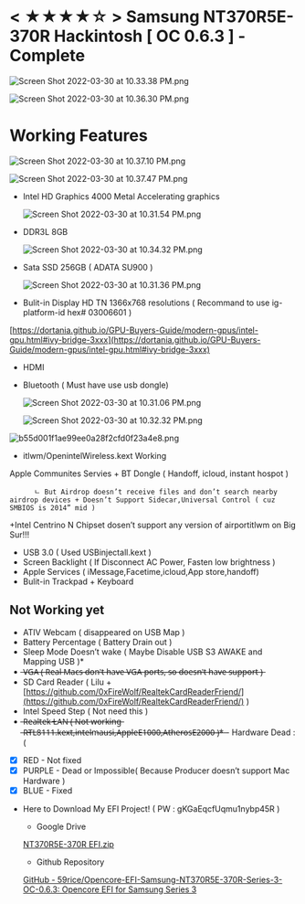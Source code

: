 # < ★★★★☆ > Samsung NT370R5E-370R Hackintosh [ OC 0.6.3 ] - Complete

![Screen Shot 2022-03-30 at 10.33.38 PM.png](%E2%98%85%E2%98%85%E2%98%85%E2%98%85%E2%98%86%20Samsung%20NT370R5E-370R%20Hackintosh%20%5B%20OC%200%206%203%20%20eb204ec500af439bb274b2d28fd31fdb/Screen_Shot_2022-03-30_at_10.33.38_PM.png)

![Screen Shot 2022-03-30 at 10.36.30 PM.png](%E2%98%85%E2%98%85%E2%98%85%E2%98%85%E2%98%86%20Samsung%20NT370R5E-370R%20Hackintosh%20%5B%20OC%200%206%203%20%20eb204ec500af439bb274b2d28fd31fdb/Screen_Shot_2022-03-30_at_10.36.30_PM.png)

# Working Features

![Screen Shot 2022-03-30 at 10.37.10 PM.png](%E2%98%85%E2%98%85%E2%98%85%E2%98%85%E2%98%86%20Samsung%20NT370R5E-370R%20Hackintosh%20%5B%20OC%200%206%203%20%20eb204ec500af439bb274b2d28fd31fdb/Screen_Shot_2022-03-30_at_10.37.10_PM.png)

![Screen Shot 2022-03-30 at 10.37.47 PM.png](%E2%98%85%E2%98%85%E2%98%85%E2%98%85%E2%98%86%20Samsung%20NT370R5E-370R%20Hackintosh%20%5B%20OC%200%206%203%20%20eb204ec500af439bb274b2d28fd31fdb/Screen_Shot_2022-03-30_at_10.37.47_PM.png)

- Intel HD Graphics 4000 Metal Accelerating graphics
    
    ![Screen Shot 2022-03-30 at 10.31.54 PM.png](%E2%98%85%E2%98%85%E2%98%85%E2%98%85%E2%98%86%20Samsung%20NT370R5E-370R%20Hackintosh%20%5B%20OC%200%206%203%20%20eb204ec500af439bb274b2d28fd31fdb/Screen_Shot_2022-03-30_at_10.31.54_PM.png)
    
- DDR3L 8GB
    
    ![Screen Shot 2022-03-30 at 10.34.32 PM.png](%E2%98%85%E2%98%85%E2%98%85%E2%98%85%E2%98%86%20Samsung%20NT370R5E-370R%20Hackintosh%20%5B%20OC%200%206%203%20%20eb204ec500af439bb274b2d28fd31fdb/Screen_Shot_2022-03-30_at_10.34.32_PM.png)
    
- Sata SSD 256GB ( ADATA SU900 )
    
    ![Screen Shot 2022-03-30 at 10.31.36 PM.png](%E2%98%85%E2%98%85%E2%98%85%E2%98%85%E2%98%86%20Samsung%20NT370R5E-370R%20Hackintosh%20%5B%20OC%200%206%203%20%20eb204ec500af439bb274b2d28fd31fdb/Screen_Shot_2022-03-30_at_10.31.36_PM.png)
    
- Bulit-in Display HD TN 1366x768 resolutions ( Recommand to use ig-platform-id hex# 03006601 )

[https://dortania.github.io/GPU-Buyers-Guide/modern-gpus/intel-gpu.html#ivy-bridge-3xxx](https://dortania.github.io/GPU-Buyers-Guide/modern-gpus/intel-gpu.html#ivy-bridge-3xxx)

- HDMI
- Bluetooth ( Must have use usb dongle)
    
    ![Screen Shot 2022-03-30 at 10.31.06 PM.png](%E2%98%85%E2%98%85%E2%98%85%E2%98%85%E2%98%86%20Samsung%20NT370R5E-370R%20Hackintosh%20%5B%20OC%200%206%203%20%20eb204ec500af439bb274b2d28fd31fdb/Screen_Shot_2022-03-30_at_10.31.06_PM.png)
    
    ![Screen Shot 2022-03-30 at 10.32.32 PM.png](%E2%98%85%E2%98%85%E2%98%85%E2%98%85%E2%98%86%20Samsung%20NT370R5E-370R%20Hackintosh%20%5B%20OC%200%206%203%20%20eb204ec500af439bb274b2d28fd31fdb/Screen_Shot_2022-03-30_at_10.32.32_PM.png)
    

![b55d001f1ae99ee0a28f2cfd0f23a4e8.png](%E2%98%85%E2%98%85%E2%98%85%E2%98%85%E2%98%86%20Samsung%20NT370R5E-370R%20Hackintosh%20%5B%20OC%200%206%203%20%20eb204ec500af439bb274b2d28fd31fdb/b55d001f1ae99ee0a28f2cfd0f23a4e8.png)

- itlwm/OpenintelWireless.kext Working

Apple Communites Servies + BT Dongle ( Handoff, icloud, instant hospot )

          ㄴ But Airdrop doesn’t receive files and don’t search nearby airdrop devices + Doesn’t Support Sidecar,Universal Control ( cuz SMBIOS is 2014” mid )

+Intel Centrino N Chipset dosen’t support any version of airportitlwm on Big Sur!!!

- USB 3.0 ( Used USBinjectall.kext )
- Screen Backlight ( If Disconnect AC Power, Fasten low brightness )
- Apple Services ( iMessage,Facetime,icloud,App store,handoff)
- Bulit-in Trackpad + Keyboard

## Not Working yet

- ATIV Webcam ( disappeared on USB Map )
- Battery Percentage ( Battery Drain out )
- Sleep Mode Doesn’t wake ( Maybe Disable USB S3 AWAKE and Mapping USB )*
- ̶V̶G̶A̶ ̶(̶ ̶R̶e̶a̶l̶ ̶M̶a̶c̶s̶ ̶d̶o̶n̶'̶t̶ ̶h̶a̶v̶e̶ ̶V̶G̶A̶ ̶p̶o̶r̶t̶s̶,̶ ̶s̶o̶ ̶d̶o̶e̶s̶n̶'̶t̶ ̶h̶a̶v̶e̶ ̶s̶u̶p̶p̶o̶r̶t̶ ̶)̶
- SD Card Reader ( Lilu +  [https://github.com/0xFireWolf/RealtekCardReaderFriend/](https://github.com/0xFireWolf/RealtekCardReaderFriend/) )
- Intel Speed Step ( Not need this )
- ̶R̶e̶a̶l̶t̶e̶k̶ ̶L̶A̶N̶ ̶(̶ ̶N̶o̶t̶ ̶w̶o̶r̶k̶i̶n̶g̶ ̶R̶T̶L̶8̶1̶1̶1̶.̶k̶e̶x̶t̶,̶i̶n̶t̶e̶l̶m̶a̶u̶s̶i̶,̶A̶p̶p̶l̶e̶E̶1̶0̶0̶0̶,̶A̶t̶h̶e̶r̶o̶s̶E̶2̶0̶0̶0̶ ̶)̶*̶ - Hardware Dead :(

- [x]  RED - Not fixed
- [x]  PURPLE - Dead or Impossible( Because Producer doesn’t support Mac Hardware )
- [x]  BLUE - Fixed

- Here to Download My EFI Project! ( PW : gKGaEqcfUqmu1nybp45R )
    - Google Drive
    
    [NT370R5E-370R EFI.zip](https://drive.google.com/file/d/1GFFE2jgFF9fUZFfBQ7kjqVLDFTOUFbjY/view?usp=drivesdk)
    
    - Github Repository
    
    [GitHub - 59rice/Opencore-EFI-Samsung-NT370R5E-370R-Series-3-OC-0.6.3: Opencore EFI for Samsung Series 3](https://github.com/59rice/Opencore-EFI-Samsung-NT370R5E-370R-Series-3-OC-0.6.3)